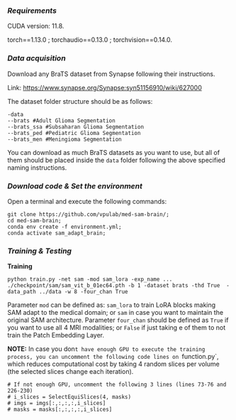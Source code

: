 ### *Requirements*
CUDA version: 11.8.

torch==1.13.0 ; torchaudio==0.13.0 ; torchvision==0.14.0.


### *Data acquisition*
Download any BraTS dataset from Synapse following their instructions.

Link: https://www.synapse.org/Synapse:syn51156910/wiki/627000

The dataset folder structure should be as follows:

```
-data
--brats #Adult Glioma Segmentation
--brats_ssa #Subsaharan Glioma Segmentation
--brats_ped #Pediatric Glioma Segmentation
--brats_men #Meningioma Segmentation
```

You can download as much BraTS datasets as you want to use, but all of them should be placed inside the `data` folder following the above specified naming instructions.

### *Download code & Set the environment*
Open a terminal and execute the following commands:


```
git clone https://github.com/vpulab/med-sam-brain/;
cd med-sam-brain;
conda env create -f environment.yml;
conda activate sam_adapt_brain;
```

### *Training & Testing*

**Training**

```
python train.py -net sam -mod sam_lora -exp_name ... ./checkpoint/sam/sam_vit_b_01ec64.pth -b 1 -dataset brats -thd True  -data_path ../data -w 8 -four_chan True 
```
Parameter `mod` can be defined as: `sam_lora` to train LoRA blocks making SAM adapt to the medical domain; or `sam` in case you want to maintain the original SAM architecture. Parameter `four_chan` should be defined as `True` if you want to use all 4 MRI modalities; or `False` if just taking e of them to not train the Patch Embedding Layer.


**NOTE:** In case you don`t have enough GPU to execute the training process, you can uncomment the following code lines on `function.py`, which reduces computational cost by taking 4 random slices per volume (the selected slices change each iteration).

```
# If not enough GPU, uncomment the following 3 lines (lines 73-76 and 226-230)
# i_slices = SelectEquiSlices(4, masks)
# imgs = imgs[:,:,:,:,i_slices] 
# masks = masks[:,:,:,:,i_slices]
```
